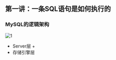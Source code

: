 ## 第一讲：一条SQL语句是如何执行的

### MySQL的逻辑架构
![1](/Users/healerjean/Desktop/study/HealerJean123.github.io/blogImages/WX20180306-112852@2x.png)
+ Server层
    + 
+ 存储引擎层 